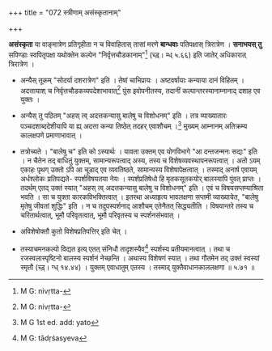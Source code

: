 +++
title = "072 स्त्रीणाम् असंस्कृतानाम्"

+++


**असंस्कृता** या वाङ्मात्रेण प्रतिगृहीता न च विवाहितास् तासां मरणे **बान्धवाः** पतिपक्षास् त्रिरात्रेण । **सनाभयस् तु** सपिण्डाः स्वपितृपक्षा यथोक्तेन कल्पेन "निर्वृत्तचौडकानाम्"[^१७२] (च्ड़्। म्ध् ५.६६) इति जातेर् अधिकारात् त्रिरात्रेण । 


[^१७२]:
     M G: nivṛtta-

- अन्यैस् तूकम् "सोदर्या दशरात्रेण" इति । तेषां चाभिप्रायः । अष्टवर्षायाः कन्याया दानं विहितम् । अदत्तायाश् च निर्वृत्तचौडकव्यपदेशाभावात्[^१७३] पुंस इवोपनीतस्य, तदानीं कल्पान्तरस्यानाम्नानाद् दशाह एव युक्तः । 


[^१७३]:
     M G: nivṛtta-

- अन्यैस् तु पठितम् "अहस् त्व् अदत्तकन्यासु बालेषु च विशोधनम्" इति । तत्र व्याख्यातारः पञ्चदशाब्ददेशीयापि या ह्य् अदत्ता कन्या तिष्ठेत् तदहर् एवाशौचम् ।[^१७४] मुख्यम् आम्नानम् अतिक्रम्य कालक्षपणे प्रमाणाभावात् ।


[^१७४]:
     M G 1st ed. add: yato

- तत्रोच्यते । "बालेषु च" इति को ऽस्यार्थः । यावता उक्तम् एव योगविभागे "आ दन्तजन्मनः सद्यः" इति । न चैतेन तद् बाधितुं युक्तम्, सामान्यरूपत्वाद् अस्य, तस्य च विशेषव्यवस्थापनरूपत्वात् । अतो ऽयम् एकाहः पृथग् उक्तो ऽपि आ चूडाद् एव व्यवतिष्ठते, सामान्यस्य विशेषापेक्षत्वात् । तस्माद् अनार्ष एवायम् अर्धश्लोकः प्रतिपद्यते- स्पर्शविषयतया नेयः । स्पर्शप्रतिषेधो हि मृतकसूतकयोर् बालस्यापि पुंवत् प्राप्तः । तदर्थम् एतद् उक्तं स्यात् "अहस् त्व् अदत्तकन्यासु बालेषु च विशोधनम्" इति । एवं च विषयसप्तम्याश्रिता भवति । सा च युक्ता कारकविभक्तित्वात् । इतरथा अध्याहृत्य भावलक्षणा सप्तमी व्याख्यायेत, "बालेषु मृतेषु जीवतां शुद्धिः" इति । न च तदुपस्पर्शनाद् आशौचम् एतेनैतत् सिद्ध्यतीति । विषयान्तरे तस्य च चरितार्थत्वात्, भूमौ परिवृतत्वात्, भूमौ परिवृतस्य च स्पर्शनसंभवात् । 

- अविशेषोक्तौ कुतो विशेषप्रतिपत्तिर् इति चेत् । 

- तस्याचमनकल्पो विद्यत इत्य् एतत् संनिधौ तादृशस्यैव[^१७५] स्पर्शस्य प्रतीयमानत्वात् । तथा च रजस्वलास्पृष्टिनो बालस्य स्पर्शनं नेच्छन्ति । अथास्य विशेषणं स्यात् । तथा गौतमेन तद् उक्तं स्वस्यां स्मृतौ (च्ड़्। ग्ध् १४.४४) । युक्तम् एवाधातुम् एतस्य । तस्माद् युक्तैवाधानकाललक्षणा ॥ ५.७१ ॥


[^१७५]:
     M G: tādṛśasyeva